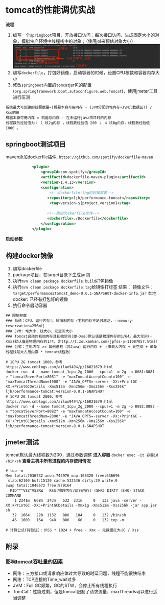 # tomcat的性能调优实战
**流程**
1. 编写一个`springboot`项目，开放接口访问；每次接口访问，生成固定大小的对象，模拟生产环境中线程栈中的对象；（使用jol来预估对象大小）
   ![img.png](img/img.png)
2. 编写`dockerFile`，打包好镜像，启动容器的时候，设置CPU核数和容器内存大小
3. 修改`springboot`内置的`tomcat`jar包的配置(`org.springframework.boot.autoconfigure.web.Tomcat`)，使用jmeter工具进行压测
```
系统最大可创建的线程数量=(机器本身可用内存 - (JVM分配的堆内存+JVM元数据区)) / Xss的值
机器本身可用内存 = 机器总内存 - 在未运行java项目时的内存
线程数的经验值为： 1 核2g内存 ，线程数经验值 200 ； 4 核8g内存，线程数经验值 1000 。
```

## springboot测试项目
maven添加dockerfile插件, `https://github.com/spotify/dockerfile-maven`
```xml
			<plugin>
                <groupId>com.spotify</groupId>
                <artifactId>dockerfile-maven-plugin</artifactId>
                <version>1.4.13</version>
                <configuration>
					<!--dockerfile:tag的时候需要-->
                   <repository>ljh/performance-tomcat</repository>
					<tag>version-${project.version}</tag>

                   <!--指定dockerfile文件-->
                   <dockerfile>./Dockerfile</dockerfile>
				</configuration>
            </plugin>
```

**启动参数**

## 构建docker镜像
1. 编写dockerfile
2. package项目，在target目录下生成jar包
3. 执行`mvn clean package dockerfile:build`打包镜像
4. 执行`mvn clean package dockerfile:tag`给镜像打标签
   结果：
      镜像文件：`target/performance2tomcat_demo-0.0.1-SNAPSHOT-docker-info.jar`
      本地docker: 已经有打包好的镜像
5. 执行命令启动容器
```shell
## 限制参数
### 系统：CPU、运行内存[、软限制内存（主机内存不足时激活，--memory-reservation=256m）]
### JVM: 堆大小、栈大小、元空间大小
### Tomcat启动的初始内存其初始空间(即-Xms)默认值是物理内存的1/64。最大空间(-Xmx)默认值是物理内存的1/4。（http://t.zoukankan.com/jpfss-p-11087057.html）
### 公式：主机内存 >= 其他进程（非Java）运行内存 + （堆最大内存 + 元空间 + 单条线程栈最大占用内存 * tomcat线程数）

# 1CPU 2G tomcat 1000，参考https://www.cnblogs.com/ailuo9494/p/16021679.html
docker run -d --name tomcat_1cpu_2g_1000 --cpus=1 -m 2g -p 8081:8081 -e "tomcatSeverPort=8081" -e "maxTomcatAcceptCount=100" -e "maxTomcatThreadNum=1000" -e "JAVA_OPTS=-server -XX:+PrintGC -XX:+PrintGCDetails -Xmx512m -Xmn256m -Xms256m -Xss256k" ljh/performance-tomcat:version-0.0.1-SNAPSHOT
# 1CPU 2G tomcat 2000，参考https://www.cnblogs.com/ailuo9494/p/16021679.html
docker run -d --name tomcat_1cpu_2g_2000 --cpus=1 -m 2g -p 8082:8082 -e "tomcatSeverPort=8082" -e "maxTomcatAcceptCount=100" -e "maxTomcatThreadNum=2000" -e "JAVA_OPTS=-server -XX:+PrintGC -XX:+PrintGCDetails -Xmx512m -Xmn256m -Xms256m -Xss256k" ljh/performance-tomcat:version-0.0.1-SNAPSHOT
```

## jmeter测试
tomcat默认最大线程数为200，通过参数调整
**进入容器**
`docker exec -it 容器id /bin/sh`
**查看主机中所有进程的内存使用情况**
```shell
# top -m
Mem total:2036732 anon:745976 map:165320 free:636696
 slab:62160 buf:15120 cache:532536 dirty:20 write:0
Swap total:1048572 free:979164
  PID^^^VSZ^VSZRW   RSS(物理内存/运行内存) (SHR) DIRTY (SHR) STACK COMMAND
    1 2341m  668m  243m   532  231m     0   132 java -server -XX:+PrintGC -XX:+PrintGCDetails -Xmx1g -Xms512m -Xss256k -jar app.jar sh
   32  1664   228  1132   888   184     0   132 /bin/sh
   46  1600   164   948   880    60     0   132 top -m

# 计算公式(待验证)：（RSS * 1024 + free - Xmx - 元数据区大小）/ Xss
```

## 附录
### 影响tomcat吞吐量的因素
- 网络：三方接口或请求响应体过大导致的时延问题，线程不能很快结束
- 网络：TCP连接的Time_wait过多
- JVM：Full GC频繁，GC的STW，会停止所有线程执行
- TomCat：性能过剩，但是tomcat限制了请求流量，maxThreads可以进行适当调整